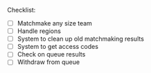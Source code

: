 Checklist:
- [ ] Matchmake any size team
- [ ] Handle regions
- [ ] System to clean up old matchmaking results
- [ ] System to get access codes
- [ ] Check on queue results
- [ ] Withdraw from queue